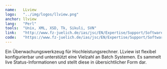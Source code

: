 ```yaml
---
name:   LLview
logo:   "../img/logos/llview.png"
anchor: llview
lang:   "Perl"
tools:  "Unix, XML, XSD, Tk, Sikuli, SVN"
link:   "http://www.fz-juelich.de/ias/jsc/EN/Expertise/Support/Software/LLview/_node.html"
code:   "https://www.fz-juelich.de/ias/jsc/EN/Expertise/Support/Software/LLview/llview-download_node.html"
---
```

Ein Überwachungswerkzeug für Hochleistungsrechner. LLview ist flexibel konfigurierbar
und unterstützt eine Vielzahl an Batch Systemen. Es sammelt live Status-Informationen
und stellt diese in übersichtlicher Form dar.